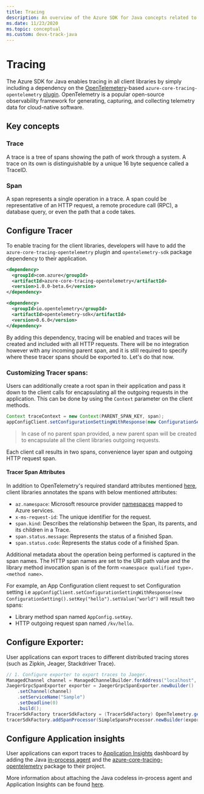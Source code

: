 ```yaml
---
title: Tracing
description: An overview of the Azure SDK for Java concepts related to tracing
ms.date: 11/23/2020
ms.topic: conceptual
ms.custom: devx-track-java
---
```


# Tracing

The Azure SDK for Java enables tracing in all client libraries by simply including a dependency on the [OpenTelemetery](https://opentelemetry.io/)-based `azure-core-tracing-opentelemetry` [plugin](https://github.com/Azure/azure-sdk-for-java/tree/master/sdk/core/azure-core-tracing-opentelemetry#azure-tracing-opentelemetry-client-library-for-java). OpenTelemetry is a popular open-source observability framework for generating, capturing, and collecting telemetry data for cloud-native software.

## Key concepts

### Trace

A trace is a tree of spans showing the path of work through a system. A trace on its own is distinguishable by a unique 16 byte sequence called a TraceID.

### Span

A span represents a single operation in a trace. A span could be representative of an HTTP request, a remote procedure call (RPC), a database query, or even the path that a code takes.

## Configure Tracer

To enable tracing for the client libraries, developers will have to add the `azure-core-tracing-opentelemetry` plugin and `opentelemetry-sdk` package dependency to their application.

```xml
<dependency>
  <groupId>com.azure</groupId>
  <artifactId>azure-core-tracing-opentelemetry</artifactId>
  <version>1.0.0-beta.6</version>
</dependency>

<dependency>
  <groupId>io.opentelemetry</groupId>
  <artifactId>opentelemetry-sdk</artifactId>
  <version>0.6.0</version>
</dependency>
```

By adding this dependency, tracing will be enabled and traces will be created and included with all HTTP requests. There will be no integration however with any incoming parent span, and it is still required to specify where these tracer spans should be exported to. Let's do that now.

### Customizing Tracer spans:

Users can additionally create a root span in their application and pass it down to the client calls for encapsulating all the outgoing requests in the application. This can be done by using the `Context` parameter on the client methods.

```java
Context traceContext = new Context(PARENT_SPAN_KEY, span);
appConfigClient.setConfigurationSettingWithResponse(new ConfigurationSetting().setKey("hello").setValue("world"), true, traceContext);
```

>In case of no parent span provided, a new parent span will be created to encapsulate all the client libraries outgoing requests.

Each client call results in two spans, convenience layer span and outgoing HTTP request span.

#### Tracer Span Attributes

In addition to OpenTelemetry's required standard attributes mentioned [here](https://github.com/open-telemetry/opentelemetry-specification/blob/e9340d74f1ba0b651b3581d6bd5df6a92b772e18/semantic-conventions.md), client libraries annotates the spans with below mentioned attributes:

* `az.namespace`: Microsoft resource provider [namespaces](https://docs.microsoft.com/en-us/azure/azure-resource-manager/management/azure-services-resource-providers) mapped to Azure services.
* `x-ms-request-id`: The unique identifier for the request.
* `span.kind`: Describes the relationship between the Span, its parents, and its children in a Trace.
* `span.status.message`: Represents the status of a finished Span.
* `span.status.code`: Represents the status code of a finished Span.

Additional metadata about the operation being performed is captured in the span names. The HTTP span names are set to the URI path value and the library method invocation span is of the form `<namespace qualified type>.<method name>`.

For example, an App Configuration client request to set Configuration setting i.e `appConfigClient.setConfigurationSettingWithResponse(new ConfigurationSetting().setKey("hello").setValue("world")` will result two spans:

* Library method span named `AppConfig.setKey`.
* HTTP outgoing request span named `/kv/hello`.

## Configure Exporter:

User applications can export traces to different distributed tracing stores (such as Zipkin, Jeager, Stackdriver Trace).

```java
// 1. Configure exporter to export traces to Jaeger.
ManagedChannel channel = ManagedChannelBuilder.forAddress("localhost", 14250).usePlaintext().build();
JaegerGrpcSpanExporter exporter = JaegerGrpcSpanExporter.newBuilder()
    .setChannel(channel)
    .setServiceName("Sample")
    .setDeadline(0)
    .build();
TracerSdkFactory tracerSdkFactory = (TracerSdkFactory) OpenTelemetry.getTracerFactory();
tracerSdkFactory.addSpanProcessor(SimpleSpansProcessor.newBuilder(exporter).build());
```

## Configure Application insights

User applications can export traces to [Application Insights](https://docs.microsoft.com/en-us/azure/azure-monitor/app/app-insights-overview) dashboard by adding the Java [in-process agent](https://github.com/microsoft/ApplicationInsights-Java/releases/download/3.0.0-PREVIEW.5/applicationinsights-agent-3.0.0-PREVIEW.5.jar) and the [azure-core-tracing-opentelemetry](https://github.com/Azure/azure-sdk-for-java/tree/master/sdk/core/azure-core-tracing-opentelemetry#azure-tracing-opentelemetry-client-library-for-java) package to their project.

More information about attaching the Java codeless in-process agent and Application Insights can be found [here](https://docs.microsoft.com/en-us/azure/azure-monitor/app/java-in-process-agent).
